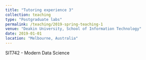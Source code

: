```yaml
---
title: "Tutoring experience 3"
collection: teaching
type: "Postgraduate labs"
permalink: /teaching/2019-spring-teaching-1
venue: "Deakin University, School of Information Technology"
date: 2019-01-01
location: "Melbourne, Australia"
---
```


SIT742 - Modern Data Science